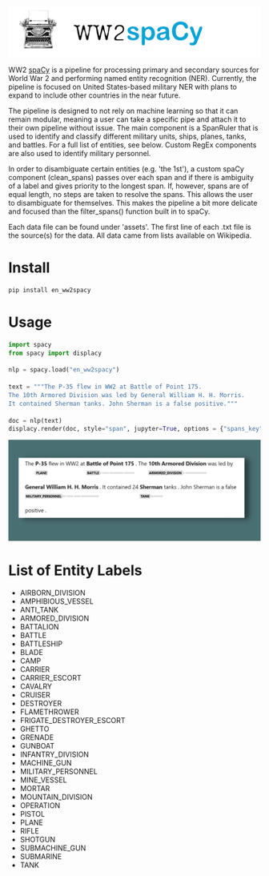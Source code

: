 ![header for ww2 spacy](https://github.com/wjbmattingly/ww2-spacy/raw/main/images/header.png)

WW2 [spaCy](www.spacy.io) is a pipeline for processing primary and secondary sources for World War 2 and performing named entity recognition (NER). Currently, the pipeline is focused on United States-based military NER with plans to expand to include other countries in the near future.

The pipeline is designed to not rely on machine learning so that it can remain modular, meaning a user can take a specific pipe and attach it to their own pipeline without issue. The main component is a SpanRuler that is used to identify and classify different military units, ships, planes, tanks, and battles. For a full list of entities, see below. Custom RegEx components are also used to identify military personnel.

In order to disambiguate certain entities (e.g. 'the 1st'), a custom spaCy component (clean_spans) passes over each span and if there is ambiguity of a label and gives priority to the longest span. If, however, spans are of equal length, no steps are taken to resolve the spans. This allows the user to disambiguate for themselves. This makes the pipeline a bit more delicate and focused than the filter_spans() function built in to spaCy.

Each data file can be found under 'assets'. The first line of each .txt file is the source(s) for the data. All data came from lists available on Wikipedia.

# Install

```python
pip install en_ww2spacy
```

# Usage
```python
import spacy
from spacy import displacy

nlp = spacy.load("en_ww2spacy")

text = """The P-35 flew in WW2 at Battle of Point 175.
The 10th Armored Division was led by General William H. H. Morris.
It contained Sherman tanks. John Sherman is a false positive."""

doc = nlp(text)
displacy.render(doc, style="span", jupyter=True, options = {"spans_key": "ruler"})
```
![example output](https://github.com/wjbmattingly/ww2-spacy/raw/main/images/example.png)

# List of Entity Labels
- AIRBORN_DIVISION
- AMPHIBIOUS_VESSEL
- ANTI_TANK
- ARMORED_DIVISION
- BATTALION
- BATTLE
- BATTLESHIP
- BLADE
- CAMP
- CARRIER
- CARRIER_ESCORT
- CAVALRY
- CRUISER
- DESTROYER
- FLAMETHROWER
- FRIGATE_DESTROYER_ESCORT
- GHETTO
- GRENADE
- GUNBOAT
- INFANTRY_DIVISION
- MACHINE_GUN
- MILITARY_PERSONNEL
- MINE_VESSEL
- MORTAR
- MOUNTAIN_DIVISION
- OPERATION
- PISTOL
- PLANE
- RIFLE
- SHOTGUN
- SUBMACHINE_GUN
- SUBMARINE
- TANK
